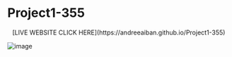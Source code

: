 # Project1-355
<p align="center">
[LIVE WEBSITE CLICK HERE](https://andreeaiban.github.io/Project1-355)
</p>


![image](https://user-images.githubusercontent.com/71531176/199629977-8fc2a422-59f0-416b-88d4-8620fbcff2a0.png)






